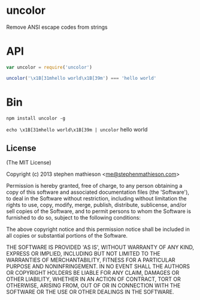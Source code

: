 
# uncolor

Remove ANSI escape codes from strings

# API

```js
var uncolor = require('uncolor')

uncolor('\x1B[31mhello world\x1B[39m') === 'hello world'
```

# Bin

`npm install uncolor -g`

`echo \x1B[31mhello world\x1B[39m | uncolor`
hello world


## License 

(The MIT License)

Copyright (c) 2013 stephen mathieson &lt;me@stephenmathieson.com&gt;

Permission is hereby granted, free of charge, to any person obtaining
a copy of this software and associated documentation files (the
'Software'), to deal in the Software without restriction, including
without limitation the rights to use, copy, modify, merge, publish,
distribute, sublicense, and/or sell copies of the Software, and to
permit persons to whom the Software is furnished to do so, subject to
the following conditions:

The above copyright notice and this permission notice shall be
included in all copies or substantial portions of the Software.

THE SOFTWARE IS PROVIDED 'AS IS', WITHOUT WARRANTY OF ANY KIND,
EXPRESS OR IMPLIED, INCLUDING BUT NOT LIMITED TO THE WARRANTIES OF
MERCHANTABILITY, FITNESS FOR A PARTICULAR PURPOSE AND NONINFRINGEMENT.
IN NO EVENT SHALL THE AUTHORS OR COPYRIGHT HOLDERS BE LIABLE FOR ANY
CLAIM, DAMAGES OR OTHER LIABILITY, WHETHER IN AN ACTION OF CONTRACT,
TORT OR OTHERWISE, ARISING FROM, OUT OF OR IN CONNECTION WITH THE
SOFTWARE OR THE USE OR OTHER DEALINGS IN THE SOFTWARE.
